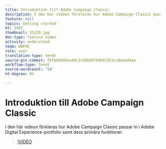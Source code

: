 ```yaml
---
title: Introduktion till Adobe Campaign Classic
description: I den här videon förklaras hur Adobe Campaign Classic passar in i Adobe Digital Experience-portfolio samt dess primära funktioner.
feature: null
topics: Getting started
kt: 5457
thumbnail: 35129.jpg
doc-type: feature video
activity: understand
team: WWFRE
role: user
translation-type: tm+mt
source-git-commit: f8fb68d95ea4dc2c60b997b8047251cc8eaed4ae
workflow-type: tm+mt
source-wordcount: '54'
ht-degree: 0%

---
```



# Introduktion till Adobe Campaign Classic

I den här videon förklaras hur Adobe Campaign Classic passar in i Adobe Digital Experience-portfolio samt dess primära funktioner.

>[!VIDEO](https://video.tv.adobe.com/v/35129?quality=12)
